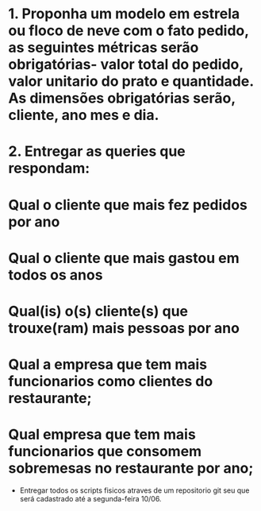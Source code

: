 # 1. Proponha um modelo em estrela ou floco de neve com o fato pedido, as seguintes métricas serão obrigatórias- valor total do pedido, valor unitario do prato e quantidade. As dimensões obrigatórias serão, cliente, ano mes e dia.


# 2. Entregar as queries que respondam:

# Qual o cliente que mais fez pedidos por ano
# Qual o cliente que mais gastou em todos os anos
# Qual(is) o(s) cliente(s) que trouxe(ram) mais pessoas por ano

# Qual a empresa que tem mais funcionarios como clientes do restaurante;
# Qual empresa que tem mais funcionarios que consomem sobremesas no restaurante por ano;

- Entregar todos os scripts fisicos atraves de um repositorio git seu que será cadastrado até a segunda-feira 10/06.